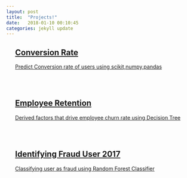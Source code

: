 ```yaml
---
layout: post
title:  "Projects!"
date:   2018-01-10 00:10:45
categories: jekyll update
---
```

 <div class="portfolio-contant">
                <ul id="portfolio-contant-active">
                    <!--li class="mix Data"-->
                      <a href="https://github.com/ishashah28/Conversion-Rate" target="_blank">
                        <!--img src="{{ site.baseurl }}/blog/wk_signal_waves_05.png" alt=""-->
                        <div class="overly">
                          <div class="position-center">
                            <h2>Conversion Rate</h2>
                            <p> Predict Conversion rate of users using scikit,numpy,pandas </p>
                          </div>
                        </div>
                      </a>
                  <!--/li-->
                 <br></br>
                      <a href="https://github.com/ishashah28/Employee-Retention" target="_blank">
                        <!--img src="{{ site.baseurl }}/blog/wk_mesh_03.jpg" alt=""-->
                        <div class="overly">
                          <div class="position-center">
                            <h2>Employee Retention</h2>
                            <p>Derived factors that drive employee churn rate using Decision Tree </p>
                          </div>
                        </div>
                      </a>
              <br></br>                    
                    <a href="https://github.com/ishashah28/Datascienceprojects" target="_blank">
                      <!--img src="{{ site.baseurl }}/blog/wk_Spiral_06.jpg" alt=""-->
                      <div class="overly">
                        <div class="position-center">
                          <h2>Identifying Fraud User 2017</h2>
                          <p> Classifying user as fraud using Random Forest Classifier</p>
                        </div>
                      </div>
                    </a>
                  </ul>
                </div>

 
          
